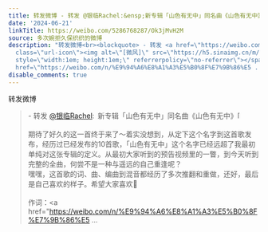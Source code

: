 ```yaml
---
title: 转发微博 - 转发 @银临Rachel:&ensp;新专辑「山色有无中」同名曲《山色有无中》[微风]期待了好久的这一首终于来了～着实没想到，从定下这个名字到这首歌发布，经...
date: '2024-06-21'
linkTitle: https://weibo.com/5286768287/Ok3jMvH2M
source: 多次婉拒久保织织的微博
description: "转发微博<br><blockquote> - 转发 <a href=\"https://weibo.com/2266537042\" target=\"_blank\">@银临Rachel</a>: 新专辑「山色有无中」同名曲《山色有无中》<span
  class=\"url-icon\"><img alt=\"[微风]\" src=\"https://h5.sinaimg.cn/m/emoticon/icon/others/w_weifeng-6dce9bef03.png\"
  style=\"width:1em; height:1em;\" referrerpolicy=\"no-referrer\"></span><br><br>期待了好久的这一首终于来了～着实没想到，从定下这个名字到这首歌发布，经历过已经发布的10首歌，「山色有无中」这个名字已经远超了我最初单纯对这张专辑的定义。从最初大家听到的预告视频里的一瞥，到今天听到完整的全曲，何尝不是一种与遥远的自己重逢呢？<br>嘿嘿，这首歌的词、曲、编曲到混音都经历了多次推翻和重做，还好，最后是自己喜欢的样子。希望大家喜欢\U0001F970<br><br>作词：<a
  href=\"https://weibo.com/n/%E9%94%A6%E8%A1%A3%E5%B0%8F%E7%9B%86%E5 ..."
disable_comments: true
---
```

转发微博<br><blockquote> - 转发 <a href="https://weibo.com/2266537042" target="_blank">@银临Rachel</a>: 新专辑「山色有无中」同名曲《山色有无中》<span class="url-icon"><img alt="[微风]" src="https://h5.sinaimg.cn/m/emoticon/icon/others/w_weifeng-6dce9bef03.png" style="width:1em; height:1em;" referrerpolicy="no-referrer"></span><br><br>期待了好久的这一首终于来了～着实没想到，从定下这个名字到这首歌发布，经历过已经发布的10首歌，「山色有无中」这个名字已经远超了我最初单纯对这张专辑的定义。从最初大家听到的预告视频里的一瞥，到今天听到完整的全曲，何尝不是一种与遥远的自己重逢呢？<br>嘿嘿，这首歌的词、曲、编曲到混音都经历了多次推翻和重做，还好，最后是自己喜欢的样子。希望大家喜欢🥰<br><br>作词：<a href="https://weibo.com/n/%E9%94%A6%E8%A1%A3%E5%B0%8F%E7%9B%86%E5 ...
